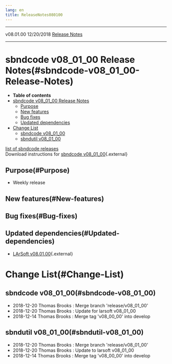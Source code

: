 ```yaml
---
lang: en
title: ReleaseNotes080100
---
```


  ----------- ------------ -- -- ------------------------------------------------------
  v08.01.00   12/20/2018         [Release Notes](ReleaseNotes080100.html)
  ----------- ------------ -- -- ------------------------------------------------------



sbndcode v08\_01\_00 Release Notes(#sbndcode-v08_01_00-Release-Notes)
======================================================================================

-   **Table of contents**
-   [sbndcode v08\_01\_00 Release
    Notes](#sbndcode-v08_01_00-Release-Notes)
    -   [Purpose](#Purpose)
    -   [New features](#New-features)
    -   [Bug fixes](#Bug-fixes)
    -   [Updated dependencies](#Updated-dependencies)
-   [Change List](#Change-List)
    -   [sbndcode v08\_01\_00](#sbndcode-v08_01_00)
    -   [sbndutil v08\_01\_00](#sbndutil-v08_01_00)

[list of sbndcode
releases](List_of_SBND_code_releases.html)\
Download instructions for [sbndcode
v08\_01\_00](http://scisoft.fnal.gov/scisoft/bundles/sbnd/v08_01_00/sbndcode-v08_01_00.html){.external}



Purpose(#Purpose)
----------------------------------

-   Weekly release



New features(#New-features)
--------------------------------------------



Bug fixes(#Bug-fixes)
--------------------------------------



Updated dependencies(#Updated-dependencies)
------------------------------------------------------------

-   [LArSoft
    v08.01.00](https://cdcvs.fnal.gov/redmine/projects/larsoft/wiki/ReleaseNotes080100){.external}



Change List(#Change-List)
==========================================



sbndcode v08\_01\_00(#sbndcode-v08_01_00)
----------------------------------------------------------

-   2018-12-20 Thomas Brooks : Merge branch \'release/v08\_01\_00\'
-   2018-12-20 Thomas Brooks : Update for larsoft v08\_01\_00
-   2018-12-14 Thomas Brooks : Merge tag \'v08\_00\_00\' into develop



sbndutil v08\_01\_00(#sbndutil-v08_01_00)
----------------------------------------------------------

-   2018-12-20 Thomas Brooks : Merge branch \'release/v08\_01\_00\'
-   2018-12-20 Thomas Brooks : Update to larsoft v08\_01\_00
-   2018-12-14 Thomas Brooks : Merge tag \'v08\_00\_00\' into develop
